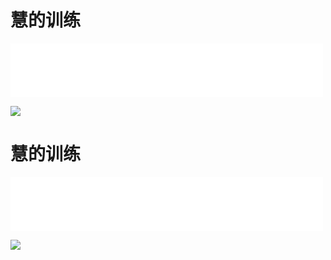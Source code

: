 # 慧的训练
<iframe frameborder="0" marginwidth="0" marginheight="0" width=500 height=86 src="./mp3/16-0.mp3"></iframe>

![](./img/16-0.webp)

# 慧的训练
<iframe frameborder="0" marginwidth="0" marginheight="0" width=500 height=86 src="./mp3/16-0.mp3"></iframe>

![](./img/16-0.webp)

